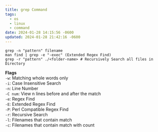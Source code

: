 ```yaml
---
title: grep Command
tags:
  - os
  - linux
  - command
date: 2024-01-28 14:15:56 -0600
updated: 2024-01-28 21:42:16 -0600
---
```


````shell
grep -n "pattern" filename
man find | grep -e "-exec" (Extended Regex Find)
grep -r "pattern" ./<folder-name> # Recursively Search all files in Directory
````

**Flags**  
`-w`: Matching whole words only  
`-i`: Case Insensitive Search  
`-n`: Line Number  
`-C num`: View n lines before and after the match  
`-e`: Regex Find  
`-E`: Extended Regex Find  
`-P`: Perl Compatible Regex Find  
`-r`: Recursive Search  
`-l`: Filenames that contain match  
`-c`: Filenames that contain match with count
